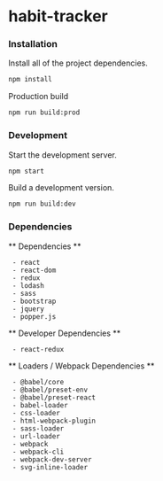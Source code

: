 # habit-tracker

### Installation 
Install all of the project dependencies.
```bash
npm install
```
Production build
```bash
npm run build:prod
```

### Development 
Start the development server.
```bash
npm start
```
Build a development version.
```bash
npm run build:dev
```

### Dependencies 

** Dependencies **
```
 - react
 - react-dom
 - redux
 - lodash
 - sass
 - bootstrap
 - jquery
 - popper.js
```

** Developer Dependencies **
```
 - react-redux
```

** Loaders / Webpack Dependencies **
```
 - @babel/core
 - @babel/preset-env
 - @babel/preset-react
 - babel-loader
 - css-loader
 - html-webpack-plugin
 - sass-loader 
 - url-loader
 - webpack
 - webpack-cli
 - webpack-dev-server
 - svg-inline-loader
```

